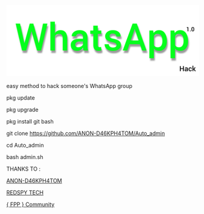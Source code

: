 <img src="https://github.com/ANON-D46KPH4TOM/Auto_admin/blob/main/.img/InShot_20220601_161242746.jpg" alt="fpp_community , auto Admin WhatsApp">
<p>easy method to hack someone's WhatsApp group</p>

pkg update

pkg upgrade

pkg install git bash

git clone https://github.com/ANON-D46KPH4TOM/Auto_admin

cd Auto_admin

bash admin.sh

THANKS TO :

<a href="https://github.com/ANON-D46KPH4TOM">ANON-D46KPH4TOM</a>

<a href="https://youtube.com/c/REDSPYTECH">REDSPY TECH</a>

<a href="https://t.me/fpp_community">{ FPP } Community </a>
